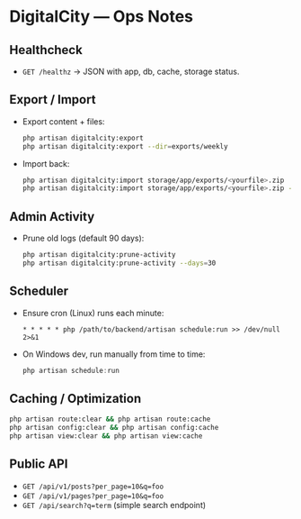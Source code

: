 # DigitalCity — Ops Notes

## Healthcheck
- `GET /healthz` → JSON with app, db, cache, storage status.

## Export / Import
- Export content + files:
  ```bash
  php artisan digitalcity:export
  php artisan digitalcity:export --dir=exports/weekly
  ```
- Import back:
  ```bash
  php artisan digitalcity:import storage/app/exports/<yourfile>.zip
  php artisan digitalcity:import storage/app/exports/<yourfile>.zip --no-assets
  ```

## Admin Activity
- Prune old logs (default 90 days):
  ```bash
  php artisan digitalcity:prune-activity
  php artisan digitalcity:prune-activity --days=30
  ```

## Scheduler
- Ensure cron (Linux) runs each minute:
  ```cron
  * * * * * php /path/to/backend/artisan schedule:run >> /dev/null 2>&1
  ```
- On Windows dev, run manually from time to time:
  ```powershell
  php artisan schedule:run
  ```

## Caching / Optimization
```bash
php artisan route:clear && php artisan route:cache
php artisan config:clear && php artisan config:cache
php artisan view:clear && php artisan view:cache
```

## Public API
- `GET /api/v1/posts?per_page=10&q=foo`
- `GET /api/v1/pages?per_page=10&q=foo`
- `GET /api/search?q=term` (simple search endpoint)

